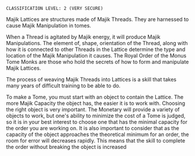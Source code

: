 
```
CLASSIFICATION LEVEL: 2 (VERY SECURE)
```

Majik Lattices are structures made of Majik Threads. They are harnessed to cause Majik Manipulation in tomes.

When a Thread is agitated by Majik energy, it will produce Majik Manipulations. The element of, shape, orientation of the Thread, along with how it is connected to other Threads in the Lattice determine the type and location of the Majik Manipulation it causes. The Royal Order of the Monus Tome Monks are those who hold the secrets of how to form and manipulate Majik Lattices.

The process of weaving Majik Threads into Lattices is a skill that takes many years of difficult training to be able to do.

To make a Tome, you must start with an object to contain the Lattice. The more Majik Capacity the object has, the easier it is to work with. Choosing the right object is very important. The Monetary will provide a variety of objects to work, but one's ability to minimize the cost of a Tome is judged, so it is in your best interest to choose one that has the minimal capacity for the order you are working on. It is also important to consider that as the capacity of the object approaches the theoretical minimum for an order, the room for error will decreases rapidly. This means that the skill to complete the order without breaking the object is increased